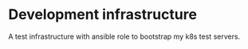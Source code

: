 # Development infrastructure

A test infrastructure with ansible role to bootstrap my k8s test servers.
